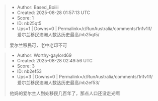 > - Author: Based_Boiiii
> - Created: 2025-08-28 01:57:13 UTC
> - Score: 1
> - ID: nb25qt5
> - Ups=1 | Downs=0 | Permalink=/r/RunAustralia/comments/1n1v1lf/爱尔兰移民澳洲人数达历史最高/nb25qt5/
>
> 爱尔兰移民可，老中老印不可

> - Author: Worthy-gaylord69
> - Created: 2025-08-28 02:49:56 UTC
> - Score: 3
> - ID: nb2ef53
> - Ups=3 | Downs=0 | Permalink=/r/RunAustralia/comments/1n1v1lf/爱尔兰移民澳洲人数达历史最高/nb2ef53/
>
> 他妈的爱尔兰人到处移民几百年了，那点人口还没走光啊
